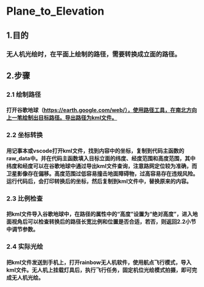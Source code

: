 # Plane_to_Elevation
## 1.目的
### 无人机光绘时，在平面上绘制的路径，需要转换成立面的路径。
## 2.步骤
### 2.1 绘制路径
#### 打开谷歌地球（https://earth.google.com/web/），使用路径工具，在南北方向上一笔绘制出目标路径。导出路径为kml文件。
### 2.2 坐标转换
#### 用记事本或vscode打开kml文件，找到<coordinates>内容中的坐标，复制到代码主函数的raw_data中。并在代码主函数填入目标立面的纬度、经度范围和高度范围，其中纬度和经度可以在谷歌地球中通过导出kml文件查询，注意路网定位较为准确，而卫星影像存在偏移。高度范围过低容易撞击地面障碍物，过高容易存在违规风险。运行代码后，会打印转换后的坐标，然后复制到kml文件<coordinates>中，替换原来的内容。
### 2.3 比例检查
#### 把kml文件导入谷歌地球中，在路径的属性中的“高度”设置为“绝对高度”，进入地面视角后可以检查转换后的路径长宽比例和位置是否合适，若否，则返回2.2小节中调节参数。
### 2.4 实际光绘
#### 把kml文件发送到手机上，打开rainbow无人机软件，使用航点飞行模式，导入kml文件。无人机上挂载灯具后，执行飞行任务，固定机位光绘模式拍摄，即可完成无人机光绘。

